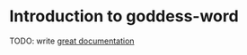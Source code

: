 # Introduction to goddess-word

TODO: write [great documentation](http://jacobian.org/writing/great-documentation/what-to-write/)

